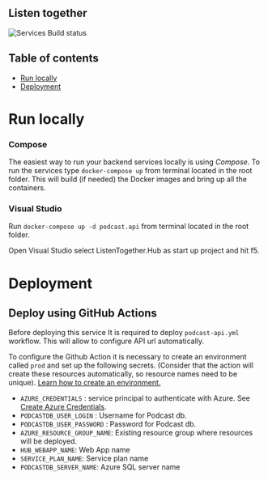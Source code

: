 ## Listen together

![Services Build status](/../../actions/workflows/podcast-hub.yml/badge.svg)

## Table of contents

- [Run locally](#run-backend-locally)
- [Deployment](#deployment)

# Run locally <a name="run-backend-locally"></a>

### Compose

The easiest way to run your backend services locally is using _Compose_. To run the services type `docker-compose up` from terminal located in the root folder. This will build (if needed) the Docker images and bring up all the containers.

### Visual Studio

Run `docker-compose up -d podcast.api` from terminal located in the root folder. 

Open Visual Studio select ListenTogether.Hub as start up project and hit f5.

# Deployment <a name="deployment"></a>

## Deploy using GitHub Actions

Before deploying this service It is required to deploy `podcast-api.yml` workflow. This will allow to configure API url automatically.

To configure the Github Action it is necessary to create an environment called `prod` and set up the following secrets. (Consider that the action will create these resources automatically, so resource names need to be unique). [Learn how to create an environment.](https://docs.github.com/en/actions/deployment/targeting-different-environments/using-environments-for-deployment)

- `AZURE_CREDENTIALS` : service principal to authenticate with Azure. See [Create Azure Credentials](https://docs.microsoft.com/en-us/azure/developer/github/connect-from-azure?tabs=azure-portal%2Cwindows#create-a-service-principal-and-add-it-as-a-github-secret).
- `PODCASTDB_USER_LOGIN` : Username for Podcast db. 
- `PODCASTDB_USER_PASSWORD` : Password for Podcast db.
- `AZURE_RESOURCE_GROUP_NAME`: Existing resource group where resources will be deployed.
- `HUB_WEBAPP_NAME`: Web App name
- `SERVICE_PLAN_NAME`: Service plan name
- `PODCASTDB_SERVER_NAME`: Azure SQL server name